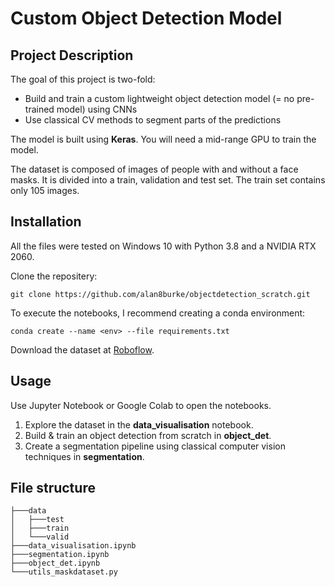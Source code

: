 # Custom Object Detection Model

## Project Description

The goal of this project is two-fold:
- Build and train a custom lightweight object detection model (= no pre-trained model) using CNNs
- Use classical CV methods to segment parts of the predictions

The model is built using **Keras**. You will need a mid-range GPU to train the model.

The dataset is composed of images of people with and without a face masks. It is divided into a train, validation and test set. The train set contains only 105 images. 

## Installation

All the files were tested on Windows 10 with Python 3.8 and a NVIDIA RTX 2060.

Clone the repositery:   
 
`git clone https://github.com/alan8burke/objectdetection_scratch.git`

To execute the notebooks, I recommend creating a conda environment: 

`conda create --name <env> --file requirements.txt`

Download the dataset at [Roboflow](https://public.roboflow.com/object-detection/mask-wearing).

## Usage

Use Jupyter Notebook or Google Colab to open the notebooks.
1. Explore the dataset in the **data_visualisation** notebook. 
2. Build & train an object detection from scratch in **object_det**.
3. Create a segmentation pipeline using classical computer vision techniques in **segmentation**.

## File structure

```
├───data
│   ├───test
│   ├───train
│   └───valid
├───data_visualisation.ipynb
├───segmentation.ipynb
├───object_det.ipynb
└───utils_maskdataset.py
```

